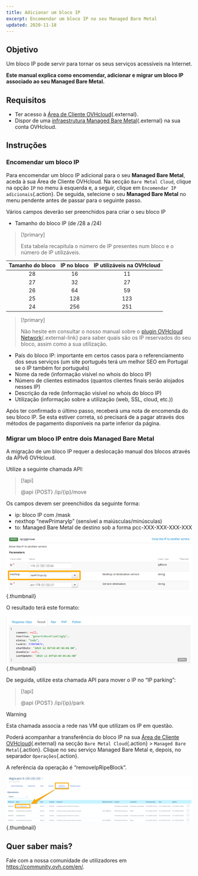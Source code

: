 ```yaml
---
title: Adicionar um bloco IP
excerpt: Encomendar um bloco IP no seu Managed Bare Metal
updated: 2020-11-18
---
```


## Objetivo

Um bloco IP pode servir para tornar os seus serviços acessíveis na Internet. 

**Este manual explica como encomendar, adicionar e migrar um bloco IP associado ao seu Managed Bare Metal.**

## Requisitos

* Ter acesso à [Área de Cliente OVHcloud](https://www.ovh.com/auth/?action=gotomanager&from=https://www.ovh.pt/&ovhSubsidiary=pt){.external}.
* Dispor de uma [infraestrutura Managed Bare Metal](https://www.ovhcloud.com/pt/managed-bare-metal/){.external} na sua conta OVHcloud.

## Instruções

### Encomendar um bloco IP

Para encomendar um bloco IP adicional para o seu **Managed Bare Metal**, aceda à sua Área de Cliente OVHcloud. Na secção `Bare Metal Cloud`, clique na opção `IP` no menu à esquerda e, a seguir, clique em `Encomendar IP adicionais`{.action}. De seguida, selecione o seu **Managed Bare Metal** no menu pendente antes de passar para o seguinte passo.

Vários campos deverão ser preenchidos para criar o seu bloco IP

- Tamanho do bloco IP (de /28 a /24)

> [!primary]
>
> Esta tabela recapitula o número de IP presentes num bloco e o número de IP utilizáveis.
> 

|Tamanho do bloco|IP no bloco|IP utilizáveis na OVHcloud|
|:---:|:---:|:---:|
|28|16|11|
|27|32|27|
|26|64|59|
|25|128|123|
|24|256|251|

> [!primary]
>
> Não hesite em consultar o nosso manual sobre o [plugin OVHcloud Network](/pages/bare_metal_cloud/managed_bare_metal/plugin_ovh_network){.external-link} para saber quais são os IP reservados do seu bloco, assim como a sua utilização.
>

- País do bloco IP: importante em certos casos para o referenciamento dos seus serviços (um site português terá um melhor SEO em Portugal se o IP também for português)
- Nome da rede (informação visível no whois do bloco IP)
- Número de clientes estimados (quantos clientes finais serão alojados nesses IP)
- Descrição da rede (informação visível no whois do bloco IP)
- Utilização (informação sobre a utilização (web, SSL, cloud, etc.))

Após ter confirmado o último passo, receberá uma nota de encomenda do seu bloco IP. Se esta estiver correta, só precisará de a pagar através dos métodos de pagamento disponíveis na parte inferior da página.

### Migrar um bloco IP entre dois Managed Bare Metal

A migração de um bloco IP requer a deslocação manual dos blocos através da APIv6 OVHcloud.

Utilize a seguinte chamada API:

> [!api]
>
> @api {POST} /ip/{ip}/move
> 

Os campos devem ser preenchidos da seguinte forma:

- ip: bloco IP com /mask
- nexthop “newPrimaryIp” (sensível a maiúsculas/minúsculas)
- to: Managed Bare Metal de destino sob a forma pcc-XXX-XXX-XXX-XXX

![campo nexthop](images/move-api.png){.thumbnail}

O resultado terá este formato:

![campo nexthop](images/api-result.png){.thumbnail}

De seguida, utilize esta chamada API para mover o IP no “IP parking”:

> [!api]
>
> @api {POST} /ip/{ip}/park
> 

> [!warning]
>
> Esta chamada associa a rede nas VM que utilizam os IP em questão.
>

Poderá acompanhar a transferência do bloco IP na sua [Área de Cliente OVHcloud](https://www.ovh.com/auth/?action=gotomanager&from=https://www.ovh.pt/&ovhSubsidiary=pt){.external} na secção `Bare Metal Cloud`{.action} > `Managed Bare Metal`{.action}. Clique no seu serviço Managed Bare Metal e, depois, no separador `Operações`{.action}.

A referência da operação é “removeIpRipeBlock”.

![operations manager](images/operations.png){.thumbnail}

## Quer saber mais?

Fale com a nossa comunidade de utilizadores em <https://community.ovh.com/en/>.
